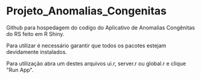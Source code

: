 ﻿# Projeto_Anomalias_Congenitas
Github para hospedagem do codigo do Aplicativo de Anomalias Congênitas do RS feito em R Shiny.

Para utilizar é necessário garantir que todos os pacotes estejam devidamente instalados.

Para utilização abra um destes arquivos ui.r, server.r ou global.r e clique "Run App".



